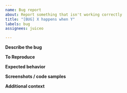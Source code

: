 ```yaml
---
name: Bug report
about: Report something that isn't working correctly
title: "[BUG] X happens when Y"
labels: bug
assignees: juiceo

---
```


**Describe the bug**
<!-- A clear and concise description of what the bug is -->

**To Reproduce**
<!-- Steps to reproduce the behavior -->

**Expected behavior**
<!-- A clear and concise description of what you expected to happen -->

**Screenshots / code samples**
<!-- If applicable, add screenshots and/or code samples to illustrate the problem -->

**Additional context**
<!-- Add any other context about the problem here -->
